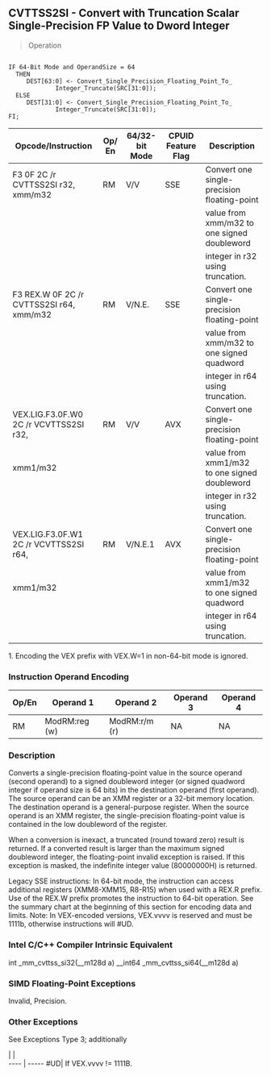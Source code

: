 ## CVTTSS2SI - Convert with Truncation Scalar Single-Precision FP Value to Dword Integer

> Operation
``` slim

IF 64-Bit Mode and OperandSize = 64
  THEN
     DEST[63:0] <- Convert_Single_Precision_Floating_Point_To_
             Integer_Truncate(SRC[31:0]);
  ELSE
     DEST[31:0] <- Convert_Single_Precision_Floating_Point_To_
             Integer_Truncate(SRC[31:0]);
FI;

```

 Opcode/Instruction                      | Op/ En| 64/32-bit Mode| CPUID Feature Flag| Description                                 
 ---  | --- | --- | --- | ---
 F3 0F 2C /r CVTTSS2SI r32, xmm/m32      | RM    | V/V           | SSE               | Convert one single-precision floating-point 
                                         |       |               |                   | value from xmm/m32 to one signed doubleword 
                                         |       |               |                   | integer in r32 using truncation.            
 F3 REX.W 0F 2C /r CVTTSS2SI r64, xmm/m32| RM    | V/N.E.        | SSE               | Convert one single-precision floating-point 
                                         |       |               |                   | value from xmm/m32 to one signed quadword   
                                         |       |               |                   | integer in r64 using truncation.            
 VEX.LIG.F3.0F.W0 2C /r VCVTTSS2SI r32,  | RM    | V/V           | AVX               | Convert one single-precision floating-point 
 xmm1/m32                                |       |               |                   | value from xmm1/m32 to one signed doubleword
                                         |       |               |                   | integer in r32 using truncation.            
 VEX.LIG.F3.0F.W1 2C /r VCVTTSS2SI r64,  | RM    | V/N.E.1       | AVX               | Convert one single-precision floating-point 
 xmm1/m32                                |       |               |                   | value from xmm1/m32 to one signed quadword  
                                         |       |               |                   | integer in r64 using truncation.            
<aside class="notification">
1. Encoding the VEX prefix with VEX.W=1 in non-64-bit mode is ignored.
</aside>


### Instruction Operand Encoding
 Op/En| Operand 1    | Operand 2    | Operand 3| Operand 4
 ---  | --- | --- | --- | ---
 RM   | ModRM:reg (w)| ModRM:r/m (r)| NA       | NA       

### Description
Converts a single-precision floating-point value in the source operand (second
operand) to a signed doubleword integer (or signed quadword integer if operand
size is 64 bits) in the destination operand (first operand). The source operand
can be an XMM register or a 32-bit memory location. The destination operand
is a general-purpose register. When the source operand is an XMM register, the
single-precision floating-point value is contained in the low doubleword of
the register.

When a conversion is inexact, a truncated (round toward zero) result is returned.
If a converted result is larger than the maximum signed doubleword integer,
the floating-point invalid exception is raised. If this exception is masked,
the indefinite integer value (80000000H) is returned.

Legacy SSE instructions: In 64-bit mode, the instruction can access additional
registers (XMM8-XMM15, R8-R15) when used with a REX.R prefix. Use of the REX.W
prefix promotes the instruction to 64-bit operation. See the summary chart at
the beginning of this section for encoding data and limits. Note: In VEX-encoded
versions, VEX.vvvv is reserved and must be 1111b, otherwise instructions will
#UD.



### Intel C/C++ Compiler Intrinsic Equivalent
int _mm_cvttss_si32(__m128d a) __int64 _mm_cvttss_si64(__m128d a)


### SIMD Floating-Point Exceptions
Invalid, Precision.


### Other Exceptions
See Exceptions Type 3; additionally

   | |  
---- | -----
 #UD| If VEX.vvvv != 1111B.
